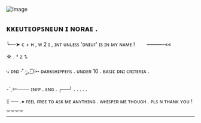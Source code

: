 ![Image](https://github.com/user-attachments/assets/7892f316-260d-46f6-b400-0711781d6dfd)

ᴋᴋᴇᴜᴛᴇᴏᴘꜱɴᴇᴜɴ ɪ ɴᴏʀᴀᴇ .
--------------------------
 ╰┈┈➤ ᴄ + ʜ , ᴡ 2 ɪ , ɪɴᴛ ᴜɴʟᴇꜱꜱ 'ᴅɴɪᴜꜰ' ɪꜱ ɪɴ ᴍʏ ɴᴀᴍᴇ ! 　　———-««

☆  .  ᶻ 𝗓 𐰁


⤷ ᴅɴɪ ·˚ ༘₊· ͟͟͞͞꒰➳ ᴅᴀʀᴋꜱʜɪᴘᴘᴇʀꜱ . ᴜɴᴅᴇʀ 10 . ʙᴀꜱɪᴄ ᴅɴɪ ᴄʀɪᴛᴇʀɪᴀ .

-ˋˏ✄┈┈┈┈ ɪɴꜰᴘ .  ᴇɴɢ . ╭──╯ . . . . .

ᛝ ── .✦ ꜰᴇᴇʟ ꜰʀᴇᴇ ᴛᴏ ᴀꜱᴋ ᴍᴇ ᴀɴʏᴛʜɪɴɢ . ᴡʜɪꜱᴘᴇʀ ᴍᴇ ᴛʜᴏᴜɢʜ . ᴘʟꜱ ɴ ᴛʜᴀɴᴋ ʏᴏᴜ ! ‿‿‿‿

--------------------------


